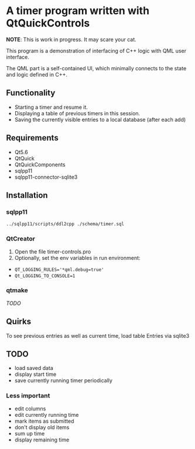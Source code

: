 A timer program written with QtQuickControls
============================================

**NOTE**: This is work in progress. It may scare your cat.

This program is a demonstration of interfacing of C++ logic with QML user interface.

The QML part is a self-contained UI, which minimally connects to the state and logic defined in C++.

Functionality
-------------

- Starting a timer and resume it.
- Displaying a table of previous timers in this session.
- Saving the currently visible entries to a local database (after each add)

Requirements
------------

- Qt5.6
- QtQuick
- QtQuickComponents
- sqlpp11
- sqlpp11-connector-sqlite3

Installation
------------

### sqlpp11

```
../sqlpp11/scripts/ddl2cpp ./schema/timer.sql
```

### QtCreator

1. Open the file timer-controls.pro
2. Optionally, set the env variables in run environment:
 - `QT_LOGGING_RULES='*qml.debug=true'`
 - `Qt_LOGGING_TO_CONSOLE=1`

### qtmake

*TODO*

Quirks
------

To see previous entries as well as current time, load table Entries via sqlite3

TODO
----

- load saved data
- display start time
- save currently running timer periodically

### Less important

- edit columns
- edit currently running time
- mark items as submitted
- don't display old items
- sum up time
- display remaining time
